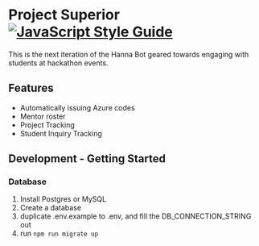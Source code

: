 # Project Superior [![JavaScript Style Guide](https://img.shields.io/badge/code_style-standard-brightgreen.svg)](https://standardjs.com)

This is the next iteration of the Hanna Bot geared towards engaging with students at hackathon events.

## Features
* Automatically issuing Azure codes
* Mentor roster
* Project Tracking
* Student Inquiry Tracking

## Development - Getting Started
### Database
1. Install Postgres or MySQL
1. Create a database
1. duplicate .env.example to .env, and fill the DB_CONNECTION_STRING out
2. run `npm run migrate up`


